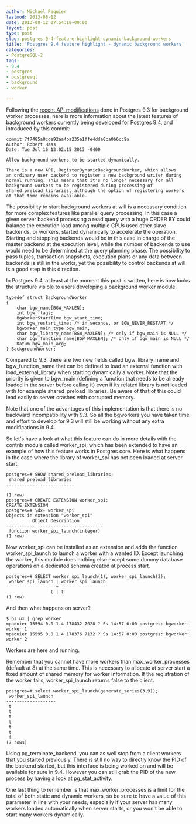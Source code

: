 ```yaml
---
author: Michael Paquier
lastmod: 2013-08-12
date: 2013-08-12 07:54:18+00:00
layout: post
type: post
slug: postgres-9-4-feature-highlight-dynamic-background-workers
title: 'Postgres 9.4 feature highlight - dynamic background workers'
categories:
- PostgreSQL-2
tags:
- 9.4
- postgres
- postgresql
- background
- worker

---
```

Following the [recent API modifications](/postgresql-2/modifications-of-apis-for-bgworkers-in-postgres-9-3/) done in Postgres 9.3 for background worker processes, here is more information about the latest features of background workers currently being developed for Postgres 9.4, and introduced by this commit:

    commit 7f7485a0cde92aa4ba235a1ffe4dda0ca0b6cc9a
    Author: Robert Haas
    Date: Tue Jul 16 13:02:15 2013 -0400
 
    Allow background workers to be started dynamically.
 
    There is a new API, RegisterDynamicBackgroundWorker, which allows
    an ordinary user backend to register a new background writer during
    normal running. This means that it's no longer necessary for all
    background workers to be registered during processing of
    shared_preload_libraries, although the option of registering workers
    at that time remains available.

The possibility to start background workers at will is a necessary condition for more complex features like parallel query processing. In this case a given server backend processing a read query with a huge ORDER BY could balance the execution load among multiple CPUs used other slave backends, or workers, started dynamically to accelerate the operation. Starting and stopping backends would be in this case in charge of the master backend at the execution level, while the number of backends to use would need to be determined at the query planning phase. The possibility to pass tuples, transaction snapshots, execution plans or any data between backends is still in the works, yet the possibility to control backends at will is a good step in this direction.

In Postgres 9.4, at least at the moment this post is written, here is how looks the structure visible to users developing a background worker module.

    typedef struct BackgroundWorker
    {
        char bgw_name[BGW_MAXLEN];
        int bgw_flags;
        BgWorkerStartTime bgw_start_time;
        int bgw_restart_time; /* in seconds, or BGW_NEVER_RESTART */
        bgworker_main_type bgw_main;
        char bgw_library_name[BGW_MAXLEN]; /* only if bgw_main is NULL */
        char bgw_function_name[BGW_MAXLEN]; /* only if bgw_main is NULL */
        Datum bgw_main_arg;
    } BackgroundWorker;

Compared to 9.3, there are two new fields called bgw\_library_name and bgw\_function_name that can be defined to load an external function with load\_external\_library when starting dynamically a worker. Note that the priority is given to bgw\_main (defining a function that needs to be already loaded in the server before calling it) even if its related library is not loaded with for example shared\_preload\_libraries. Be aware of that of this could lead easily to server crashes with corrupted memory.

Note that one of the advantages of this implementation is that there is no backward incompatibility with 9.3. So all the bgworkers you have taken time and effort to develop for 9.3 will still be working without any extra modifications in 9.4.

So let's have a look at what this feature can do in more details with the contrib module called worker\_spi, which has been extended to have an example of how this feature works in Postgres core. Here is what happens in the case where the library of worker\_spi has not been loaded at server start.

    postgres=# SHOW shared_preload_libraries;
     shared_preload_libraries
    --------------------------
     
    (1 row)
    postgres=# CREATE EXTENSION worker_spi;
    CREATE EXTENSION
    postgres=# \dx+ worker_spi
    Objects in extension "worker_spi"
              Object Description
    -------------------------------------
     function worker_spi_launch(integer)
    (1 row)

Now worker\_spi can be installed as an extension and adds the function worker\_spi\_launch to launch a worker with a wanted ID. Except launching the worker, this module does nothing else except some dummy database operations on a dedicated schema created at process start.

    postgres=# SELECT worker_spi_launch(1), worker_spi_launch(2);
     worker_spi_launch | worker_spi_launch
    -------------------+-------------------
                     t | t
    (1 row)

And then what happens on server?

    $ ps ux | grep worker
    mpaquier 15594 0.0 1.4 178432 7028 ? Ss 14:57 0:00 postgres: bgworker: worker 1
    mpaquier 15595 0.0 1.4 178376 7132 ? Ss 14:57 0:00 postgres: bgworker: worker 2

Workers are here and running.

Remember that you cannot have more workers than max\_worker\_processes (default at 8) at the same time. This is necessary to allocate at server start a fixed amount of shared memory for worker information. If the registration of the worker fails, worker\_spi\_launch returns false to the client.

    postgres=# select worker_spi_launch(generate_series(3,9));
     worker_spi_launch
    -------------------
     t
     t
     t
     t
     t
     t
     f
    (7 rows)

Using pg\_terminate\_backend, you can as well stop from a client workers that you started previously. There is still no way to directly know the PID of the backend started, but this interface is being worked on and will be available for sure in 9.4. However you can still grab the PID of the new process by having a look at pg\_stat\_activity.

One last thing to remember is that max\_worker\_processes is a limit for the total of both static and dynamic workers, so be sure to have a value of this parameter in line with your needs, especially if your server has many workers loaded automatically when server starts, or you won't be able to start many workers dynamically.
